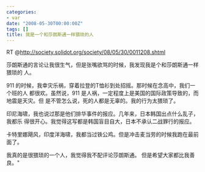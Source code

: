 ```yaml
---
categories:
- var
date: "2008-05-30T00:00:00Z"
tags: []
title: 我是一个和莎朗斯通一样猥琐的人
---
```


RT @<http://society.solidot.org/society/08/05/30/0011208.shtml>

莎朗斯通的言论让我很生气，但是张嘴欲骂的时候，我发现我是个和莎朗斯通一样猥琐的
人。

911 的时候，我幸灾乐祸，穿着拉登的T恤衫到处招摇。那时候在念高中，我们一个班的人
都很欢。虽然说，911 是人祸，一定程度上是美国的国际政策导致的，而地震是天灾。但
是不管怎么说，死的人都是无辜的。我的行为太猥琐了。
 
印尼海啸，我也说过那是他们排华事件的报应。几年来，日本韩国出点什么乱子，我都乐
得很开心。我觉得这写都是韩国盲目自大，日本不承认二战罪行的报应。

卡特里娜飓风，印度洋海啸，我都当过铁公鸡。但是冲击麦当劳的时候我跑在最前面了。

我真的是很猥琐的一个人，我觉得我不配评论莎朗斯通。 但是希望大家都比我善良。"
